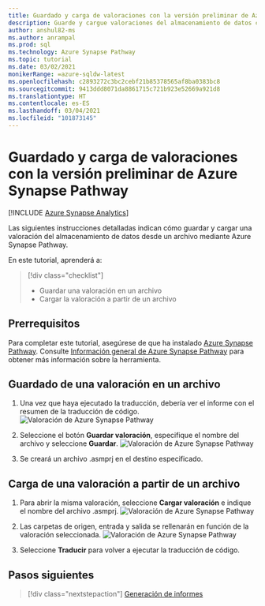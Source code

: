 ```yaml
---
title: Guardado y carga de valoraciones con la versión preliminar de Azure Synapse Pathway
description: Guarde y cargue valoraciones del almacenamiento de datos con la versión preliminar de Azure Synapse Pathway.
author: anshul82-ms
ms.author: anrampal
ms.prod: sql
ms.technology: Azure Synapse Pathway
ms.topic: tutorial
ms.date: 03/02/2021
monikerRange: =azure-sqldw-latest
ms.openlocfilehash: c2893272c3bc2cebf21b85378565af8ba0383bc8
ms.sourcegitcommit: 9413ddd8071da8861715c721b923e52669a921d8
ms.translationtype: HT
ms.contentlocale: es-ES
ms.lasthandoff: 03/04/2021
ms.locfileid: "101873145"
---
```

# <a name="save-and-load-assessments-with-azure-synapse-pathway-preview"></a>Guardado y carga de valoraciones con la versión preliminar de Azure Synapse Pathway
[!INCLUDE [Azure Synapse Analytics](../../includes/applies-to-version/asa.md)]

Las siguientes instrucciones detalladas indican cómo guardar y cargar una valoración del almacenamiento de datos desde un archivo mediante Azure Synapse Pathway.

En este tutorial, aprenderá a:

> [!div class="checklist"]
> * Guardar una valoración en un archivo
> * Cargar la valoración a partir de un archivo

## <a name="prerequisites"></a>Prerrequisitos

Para completar este tutorial, asegúrese de que ha instalado [Azure Synapse Pathway](synapse-pathway-download.md). Consulte [Información general de Azure Synapse Pathway](azure-synapse-pathway-overview.md) para obtener más información sobre la herramienta.

## <a name="saving-an-assessment-to-a-file"></a>Guardado de una valoración en un archivo
 
1. Una vez que haya ejecutado la traducción, debería ver el informe con el resumen de la traducción de código. ![Valoración de Azure Synapse Pathway](./media/save-load-assessment/report-overview.png)
3. Seleccione el botón **Guardar valoración**, especifique el nombre del archivo y seleccione **Guardar**.
![Valoración de Azure Synapse Pathway](./media/save-load-assessment/save-assessment.png)

4. Se creará un archivo .asmprj en el destino especificado.

## <a name="loading-an-assessment-from-a-file"></a>Carga de una valoración a partir de un archivo

1. Para abrir la misma valoración, seleccione **Cargar valoración** e indique el nombre del archivo .asmprj. ![Valoración de Azure Synapse Pathway](./media/save-load-assessment/browse-location.png)

1. Las carpetas de origen, entrada y salida se rellenarán en función de la valoración seleccionada.
![Valoración de Azure Synapse Pathway](./media/save-load-assessment/load-assessment.png)
1. Seleccione **Traducir** para volver a ejecutar la traducción de código.

## <a name="next-steps"></a>Pasos siguientes

> [!div class="nextstepaction"]
> [Generación de informes](report-generation.md)
